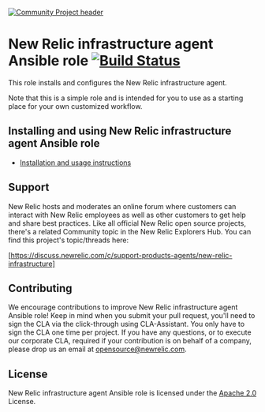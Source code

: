 [![Community Project header](https://github.com/newrelic/opensource-website/raw/master/src/images/categories/Community_Project.png)](https://opensource.newrelic.com/oss-category/#community-project)

# New Relic infrastructure agent Ansible role [![Build Status](https://travis-ci.org/newrelic/infrastructure-agent-ansible.svg?branch=master)](https://travis-ci.org/newrelic/infrastructure-agent-ansible)

This role installs and configures the New Relic infrastructure agent.

Note that this is a simple role and is intended for you to use as a starting
place for your own customized workflow.

## Installing and using New Relic infrastructure agent Ansible role

* [Installation and usage instructions](https://docs.newrelic.com/docs/infrastructure/new-relic-infrastructure/config-management-tools/configure-new-relic-infrastructure-using-ansible)


## Support

New Relic hosts and moderates an online forum where customers can interact with New Relic employees as well as other customers to get help and share best practices. Like all official New Relic open source projects, there's a related Community topic in the New Relic Explorers Hub. You can find this project's topic/threads here:

[https://discuss.newrelic.com/c/support-products-agents/new-relic-infrastructure]


## Contributing

We encourage contributions to improve New Relic infrastructure agent Ansible role! Keep in mind when you submit your pull request, you'll need to sign the CLA via the click-through using CLA-Assistant. You only have to sign the CLA one time per project.
If you have any questions, or to execute our corporate CLA, required if your contribution is on behalf of a company,  please drop us an email at opensource@newrelic.com.

## License
New Relic infrastructure agent Ansible role is licensed under the [Apache 2.0](http://apache.org/licenses/LICENSE-2.0.txt) License.
